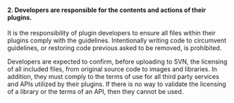 <h4>2. Developers are responsible for the contents and actions of their plugins.</h4>

It is the responsibility of plugin developers to ensure all files within their plugins comply with the guidelines. Intentionally writing code to circumvent guidelines, or restoring code previous asked to be removed, is prohibited.

Developers are expected to confirm, before uploading to SVN, the licensing of all included files, from original source code to images and libraries. In addition, they must comply to the terms of use for all third party services and APIs utilized by their plugins. If there is no way to validate the licensing of a library or the terms of an API, then they cannot be used.
